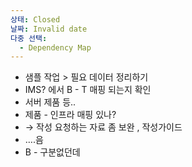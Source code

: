 ```yaml
---
상태: Closed
날짜: Invalid date
다중 선택:
  - Dependency Map
---
```

- 샘플 작업 > 필요 데이터 정리하기
- IMS? 에서 B - T 매핑 되는지 확인
- 서버 제품 등..
- 제품 - 인프라 매핑 있나?
- → 작성 요청하는 자료 좀 보완 , 작성가이드
- ….음
- B - 구분없던데